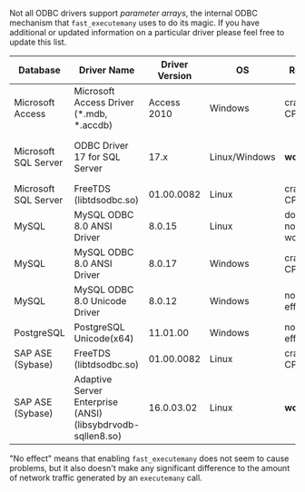 Not all ODBC drivers support *parameter arrays*, the internal ODBC mechanism that `fast_executemany` uses to do its magic. If you have additional or updated information on a particular driver please feel free to update this list.

| Database | Driver Name | Driver Version | OS | Result | Notes |
| --- | --- | --- | --- | --- | --- |
| Microsoft Access | Microsoft Access Driver (*.mdb, *.accdb) | Access 2010 | Windows | crashes CPython | |
| Microsoft SQL Server | ODBC Driver 17 for SQL Server | 17.x | Linux/Windows | **works** | [local temporary tables](https://github.com/mkleehammer/pyodbc/wiki/Tips-and-Tricks-by-Database-Platform#using-fast_executemany-with-a-temporary-table), [TVPs](https://github.com/mkleehammer/pyodbc/issues/601) |
| Microsoft SQL Server | FreeTDS (libtdsodbc.so) | 01.00.0082 | Linux | crashes CPython | |
| MySQL | MySQL ODBC 8.0 ANSI Driver | 8.0.15 | Linux | does not work | |
| MySQL | MySQL ODBC 8.0 ANSI Driver | 8.0.17 | Windows | crashes CPython | |
| MySQL | MySQL ODBC 8.0 Unicode Driver | 8.0.12 | Windows | no effect | |
| PostgreSQL | PostgreSQL Unicode(x64) | 11.01.00 | Windows | no effect | |
| SAP ASE (Sybase) | FreeTDS (libtdsodbc.so) | 01.00.0082 | Linux | crashes CPython | |
| SAP ASE (Sybase) | Adaptive Server Enterprise (ANSI) (libsybdrvodb-sqllen8.so) | 16.0.03.02 | Linux | **works** | |

"No effect" means that enabling `fast_executemany` does not seem to cause problems, but it also doesn't make any significant difference to the amount of network traffic generated by an `executemany` call.